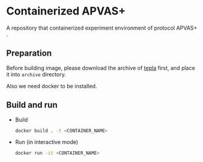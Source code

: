 # Containerized APVAS+

A repository that containerized experiment environment of protocol APVAS+ .

## Preparation

Before building image, please download the archive of [tepla](http://www.cipher.risk.tsukuba.ac.jp/tepla/download.html) first, and place it into `archive` directory.

Also we need docker to be installed.

## Build and run

* Build
    ```bash
    docker build . -t <CONTAINER_NAME>
    ```
* Run (in interactive mode)
    ```bash
    docker run -it <CONTAINER_NAME>
    ```